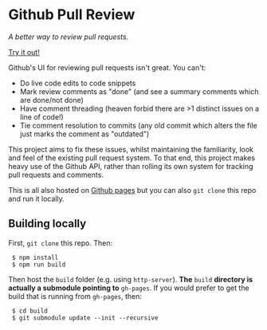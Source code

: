 # Github Pull Review
*A better way to review pull requests.*

[Try it out!](http://kegsay.github.io/github-pull-review/#repo=kegsay/matrix-neb&pr=8)

Github's UI for reviewing pull requests isn't great. You can't:
 * Do live code edits to code snippets
 * Mark review comments as "done" (and see a summary comments which are done/not done)
 * Have comment threading (heaven forbid there are >1 distinct issues on a line of code!)
 * Tie comment resolution to commits (any old commit which alters the file just marks the comment as "outdated")
 
This project aims to fix these issues, whilst maintaining the familiarity, look and feel of the existing pull request system. To that end, this project makes heavy use of the Github API, rather than rolling its own system for tracking pull requests and comments.

This is all also hosted on [Github pages](http://kegsay.github.io/github-pull-review/) but you can also `git clone` this repo and run it locally.

## Building locally
First, `git clone` this repo. Then:

```
 $ npm install
 $ npm run build
```

Then host the `build` folder (e.g. using `http-server`). **The** `build` **directory is actually a submodule pointing to** `gh-pages`. If you would prefer to get the build that is running from `gh-pages`, then:

```
 $ cd build
 $ git submodule update --init --recursive
```

